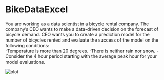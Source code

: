 # BikeDataExcel
You are working as a data scientist in a bicycle rental company. The company’s CEO wants to make a data-driven decision on the forecast of bicycle demand. CEO wants you to create a prediction model for the number of bicycles rented and evaluate the success of the model on the following conditions:    
-Temperature is more than 20 degrees. 
-There is neither rain nor snow. 
-Consider the 4 hour period starting with the average peak hour for your model evaluations.

![plot](./BusraNurSaracoglu/BikeDataExcel/karşılaştırma.png)


